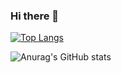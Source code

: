 ### Hi there 👋
[![Top Langs](https://github-readme-stats-git-masterrstaa-rickstaa.vercel.app/api/top-langs/?username=LukeSutton0)](https://github.com/anuraghazra/github-readme-stats)



![Anurag's GitHub stats](https://github-readme-stats.vercel.app/api?username=LukeSutton0&show=reviews,discussions_started,discussions_answered,prs_merged,prs_merged_percentage)
